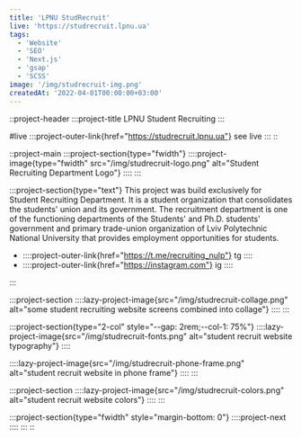 ```yaml
---
title: 'LPNU StudRecruit'
live: 'https://studrecruit.lpnu.ua'
tags:
  - 'Website'
  - 'SEO'
  - 'Next.js'
  - 'gsap'
  - 'SCSS'
image: '/img/studrecruit-img.png'
createdAt: '2022-04-01T00:00:00+03:00'
---
```


::project-header
:::project-title
LPNU Student Recruiting
:::

#live
:::project-outer-link{href="https://studrecruit.lpnu.ua"}
see live
:::
::

::project-main
:::project-section{type="fwidth"}
::::project-image{type="fwidth" src="/img/studrecruit-logo.png" alt="Student Recruiting Department Logo"}
::::
:::

:::project-section{type="text"}
This project was build exclusively for Student Recruiting Department. It is a student organization that consolidates the students' union and its government. The recruitment department is one of the functioning departments of the Students' and Ph.D. students' government and primary trade-union organization of Lviv Polytechnic National University that provides employment opportunities for students.

- ::::project-outer-link{href="https://t.me/recruiting_nulp"}
  tg
  ::::
- ::::project-outer-link{href="https://instagram.com"}
  ig
  ::::

:::

:::project-section
::::lazy-project-image{src="/img/studrecruit-collage.png" alt="some student recruiting website screens combined into collage"}
::::
:::

:::project-section{type="2-col" style="--gap: 2rem;--col-1: 75%"}
::::lazy-project-image{src="/img/studrecruit-fonts.png" alt="student recruit website typography"}
::::

::::lazy-project-image{src="/img/studrecruit-phone-frame.png" alt="student recruit website in phone frame"}
::::
:::

:::project-section
::::lazy-project-image{src="/img/studrecruit-colors.png" alt="student recruit website colors"}
::::
:::

:::project-section{type="fwidth" style="margin-bottom: 0"}
::::project-next
::::
:::
::
